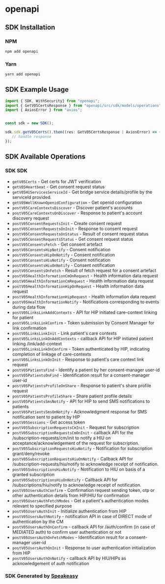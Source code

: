 # openapi

<!-- Start SDK Installation -->
## SDK Installation

### NPM

```bash
npm add openapi
```

### Yarn

```bash
yarn add openapi
```
<!-- End SDK Installation -->

<!-- Start SDK Example Usage -->
## SDK Example Usage

```typescript
import { SDK, WithSecurity} from "openapi";
import { GetV05CertsResponse } from "openapi/src/sdk/models/operations";
import { AxiosError } from "axios";


const sdk = new SDK();

sdk.sdk.getV05Certs().then((res: GetV05CertsResponse | AxiosError) => {
   // handle response
});
```
<!-- End SDK Example Usage -->

<!-- Start SDK Available Operations -->
## SDK Available Operations

### SDK SDK

* `getV05Certs` - Get certs for JWT verification
* `getV05Heartbeat` - Get consent request status
* `getV05HiServicesServiceId` - Get bridge service details/profile by the serviceId provided.
* `getV05WellKnownOpenidConfiguration` - Get openid configuration
* `postV05CareContextsDiscover` - Discover patient's accounts
* `postV05CareContextsOnDiscover` - Response to patient's account discovery request
* `postV05ConsentRequestsInit` - Create consent request
* `postV05ConsentRequestsOnInit` - Response to consent request
* `postV05ConsentRequestsOnStatus` - Result of consent request status
* `postV05ConsentRequestsStatus` - Get consent request status
* `postV05ConsentsFetch` - Get consent artefact
* `postV05ConsentsHipNotify` - Consent notification
* `postV05ConsentsHipOnNotify` - Consent notification
* `postV05ConsentsHiuNotify` - Consent notification
* `postV05ConsentsHiuOnNotify` - Consent notification
* `postV05ConsentsOnFetch` - Result of fetch request for a consent artefact
* `postV05HealthInformationCmOnRequest` - Health information data request
* `postV05HealthInformationCmRequest` - Health information data request
* `postV05HealthInformationHipOnRequest` - Health information data request
* `postV05HealthInformationHipRequest` - Health information data request
* `postV05HealthInformationNotify` - Notifications corresponding to events during data flow
* `postV05LinksLinkAddContexts` - API for HIP initiated care-context linking for patient
* `postV05LinksLinkConfirm` - Token submission by Consent Manager for link confirmation
* `postV05LinksLinkInit` - Link patient's care contexts
* `postV05LinksLinkOnAddContexts` - callback API for HIP initiated patient linking /link/add-context
* `postV05LinksLinkOnConfirm` - Token authenticated by HIP, indicating completion of linkage of care-contexts
* `postV05LinksLinkOnInit` - Response to patient's care context link request
* `postV05PatientsFind` - Identify a patient by her consent-manager user-id
* `postV05PatientsOnFind` - Identification result for a consent-manager user-id
* `postV05PatientsProfileOnShare` - Response to patient's share profile request
* `postV05PatientsProfileShare` - Share patient profile details
* `postV05PatientsSmsNotify` - API for HIP to send SMS notifications to patients
* `postV05PatientsSmsOnNotify` - Acknowledgment response for SMS notification sent to patient by HIP
* `postV05Sessions` - Get access token
* `postV05SubscriptionRequestsCmInit` - Request for subscription
* `postV05SubscriptionRequestsCmOnInit` - callback API for the /subscription-requests/cm/init to notify a HIU on acceptance/acknowledgement of the request for subscription.
* `postV05SubscriptionRequestsHiuNotify` - Notification for subscription grant/deny/revoke
* `postV05SubscriptionRequestsHiuOnNotify` - Callback API for /subscription-requests/hiu/notify to acknowledge receipt of notification.
* `postV05SubscriptionsHiuNotify` - Notification to HIU on basis of a granted subscription
* `postV05SubscriptionsHiuOnNotify` - Callback API for /subscriptions/hiu/notify to acknowledge receipt of notification.
* `postV05UsersAuthConfirm` - Confirmation request sending token, otp or other authentication details from HIP/HIU for confirmation
* `postV05UsersAuthFetchModes` - Get a patient's authentication modes relevant to specified purpose
* `postV05UsersAuthInit` - Initialize authentication from HIP
* `postV05UsersAuthNotify` - notification API in case of DIRECT mode of authentication by the CM
* `postV05UsersAuthOnConfirm` - callback API for /auth/confirm (in case of MEDIATED auth) to confirm user authentication or not
* `postV05UsersAuthOnFetchModes` - Identification result for a consent-manager user-id
* `postV05UsersAuthOnInit` - Response to user authentication initialization from HIP
* `postV05UsersAuthOnNotify` - callback API by HIU/HIPs as acknowledgement of auth notification

<!-- End SDK Available Operations -->

### SDK Generated by [Speakeasy](https://docs.speakeasyapi.dev/docs/using-speakeasy/client-sdks)
